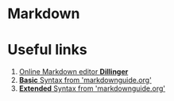 # Markdown

# Useful links

1. [Online Markdown editor **Dillinger**](https://dillinger.io/)
2. [**Basic** Syntax from 'markdownguide.org'](https://www.markdownguide.org/basic-syntax/)
3. [**Extended** Syntax from 'markdownguide.org'](https://www.markdownguide.org/extended-syntax/)
